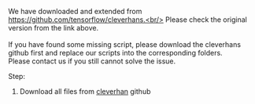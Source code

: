 We have downloaded and extended from https://github.com/tensorflow/cleverhans.<br/>
Please check the original version from the link above.<br/>
<br/>
If you have found some missing script, please download the cleverhans github first and replace our scripts into the corresponding folders.<br/>
Please contact us if you still cannot solve the issue.<br/>

Step:
<ol>
  <li>Download all files from <a href="https://github.com/tensorflow/cleverhans">cleverhan</a> github</li>
</ol>
